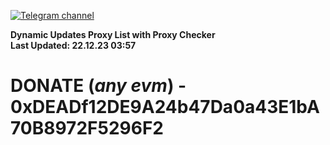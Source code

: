 [![Telegram channel](https://img.shields.io/endpoint?url=https://runkit.io/damiankrawczyk/telegram-badge/branches/master?url=https://t.me/n4z4v0d)](https://t.me/n4z4v0d) 

**Dynamic Updates Proxy List with Proxy Checker**  
**Last Updated: 22.12.23 03:57**

# DONATE (_any evm_) - 0xDEADf12DE9A24b47Da0a43E1bA70B8972F5296F2
